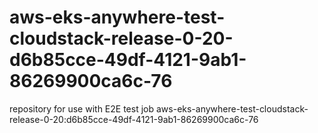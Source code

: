 # aws-eks-anywhere-test-cloudstack-release-0-20-d6b85cce-49df-4121-9ab1-86269900ca6c-76
repository for use with E2E test job aws-eks-anywhere-test-cloudstack-release-0-20:d6b85cce-49df-4121-9ab1-86269900ca6c-76

